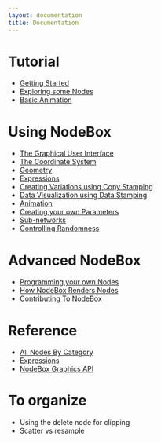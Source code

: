 ```yaml
---
layout: documentation
title: Documentation
---
```

Tutorial
========
* [Getting Started](tutorial/getting-started.html)
* [Exploring some Nodes](tutorial/exploring.html)
* [Basic Animation](tutorial/animation.html)

Using NodeBox
=============
* [The Graphical User Interface](using/gui.html)
* [The Coordinate System](using/coordinates.html)
* [Geometry](using/geometry.html)
* [Expressions](using/expressions.html)
* [Creating Variations using Copy Stamping](using/copy-stamping.html)
* [Data Visualization using Data Stamping](using/data-stamping.html)
* [Animation](using/animation.html)
* [Creating your own Parameters](using/metadata.html)
* [Sub-networks](using/geonets.html)
* [Controlling Randomness](using/randomness.html)

Advanced NodeBox
=================
* [Programming your own Nodes](advanced/programming-nodes.html)
* [How NodeBox Renders Nodes](advanced/engine.html)
* [Contributing To NodeBox](advanced/contributing.html)

Reference
=========
* [All Nodes By Category](nodes/)
* [Expressions](expressions/)
* [NodeBox Graphics API](api/)

To organize
===========
* Using the delete node for clipping
* Scatter vs resample
